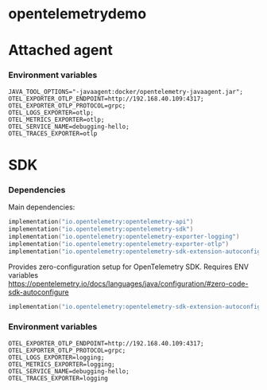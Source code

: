 # opentelemetrydemo


# Attached agent
### Environment variables
```
JAVA_TOOL_OPTIONS="-javaagent:docker/opentelemetry-javaagent.jar";
OTEL_EXPORTER_OTLP_ENDPOINT=http://192.168.40.109:4317;
OTEL_EXPORTER_OTLP_PROTOCOL=grpc;
OTEL_LOGS_EXPORTER=otlp;
OTEL_METRICS_EXPORTER=otlp;
OTEL_SERVICE_NAME=debugging-hello;
OTEL_TRACES_EXPORTER=otlp
```

# SDK

### Dependencies
Main dependencies:
```kotlin
implementation("io.opentelemetry:opentelemetry-api")
implementation("io.opentelemetry:opentelemetry-sdk")
implementation("io.opentelemetry:opentelemetry-exporter-logging")
implementation("io.opentelemetry:opentelemetry-exporter-otlp")
implementation("io.opentelemetry:opentelemetry-sdk-extension-autoconfigure")
```
Provides zero-configuration setup for OpenTelemetry SDK. Requires ENV variables \
https://opentelemetry.io/docs/languages/java/configuration/#zero-code-sdk-autoconfigure
```kotlin
implementation("io.opentelemetry:opentelemetry-sdk-extension-autoconfigure:1.47.0")
```

### Environment variables
```
OTEL_EXPORTER_OTLP_ENDPOINT=http://192.168.40.109:4317;
OTEL_EXPORTER_OTLP_PROTOCOL=grpc;
OTEL_LOGS_EXPORTER=logging;
OTEL_METRICS_EXPORTER=logging;
OTEL_SERVICE_NAME=debugging-hello;
OTEL_TRACES_EXPORTER=logging
```
